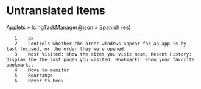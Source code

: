 # Untranslated Items
[Applets](../../../README.md) &#187; [IcingTaskManager@json](../README.md) &#187; Spanish (es)

       1	px
       2	Controls whether the order windows appear for an app is by last focused, or the order they were opened.
       3	Most Visited: show the sites you visit most, Recent History: display the the last pages you visited, Bookmarks: show your favorite bookmarks.
       4	Move to monitor
       5	ReArrange
       6	Hover to Peek
